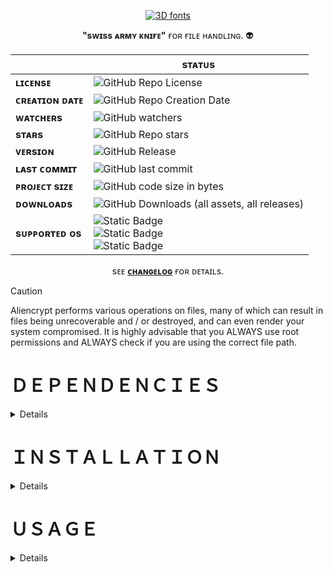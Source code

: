 <div id="header" align="center">

  [![3D fonts](https://see.fontimg.com/api/renderfont4/rg737/eyJyIjoiZnMiLCJoIjo2OCwidyI6MjAwMCwiZnMiOjM0LCJmZ2MiOiIjNkNGRjBFIiwiYmdjIjoiI0ZGRkZGRiIsInQiOjF9/QWxpZW5jcnlwdA/perdite-hollow-regular.png)](https://www.fontspace.com/category/3d)

  **"sᴡɪss ᴀʀᴍʏ ᴋɴɪғᴇ"** ғᴏʀ ғɪʟᴇ ʜᴀɴᴅʟɪɴɢ. :alien:

  | | sᴛᴀᴛᴜs
  -|-
  **ʟɪᴄᴇɴsᴇ** | ![GitHub Repo License](https://img.shields.io/github/license/bombenheimer/aliencrypt?style=flat&logo=github)
  **ᴄʀᴇᴀᴛɪᴏɴ ᴅᴀᴛᴇ** | ![GitHub Repo Creation Date](https://img.shields.io/github/created-at/bombenheimer/aliencrypt?style=flat&logo=github)
  **ᴡᴀᴛᴄʜᴇʀs** | ![GitHub watchers](https://img.shields.io/github/watchers/bombenheimer/aliencrypt?style=flat&logo=github)
  **sᴛᴀʀs** | ![GitHub Repo stars](https://img.shields.io/github/stars/bombenheimer/aliencrypt?style=flat&logo=github)
  **ᴠᴇʀsɪᴏɴ** | ![GitHub Release](https://img.shields.io/github/v/release/bombenheimer/aliencrypt?style=flat&logo=github&color=5D3FD3)
  **ʟᴀsᴛ ᴄᴏᴍᴍɪᴛ** | ![GitHub last commit](https://img.shields.io/github/last-commit/bombenheimer/aliencrypt?style=flat&logo=github)
  **ᴘʀᴏᴊᴇᴄᴛ sɪᴢᴇ** | ![GitHub code size in bytes](https://img.shields.io/github/languages/code-size/bombenheimer/aliencrypt?style=flat&logo=github&color=orange)
  **ᴅᴏᴡɴʟᴏᴀᴅs** | ![GitHub Downloads (all assets, all releases)](https://img.shields.io/github/downloads/bombenheimer/aliencrypt/total?style=flat&logo=github)
  **sᴜᴘᴘᴏʀᴛᴇᴅ ᴏs** | ![Static Badge](https://img.shields.io/badge/Supported-green?style=flat&logo=linux&logoColor=white&label=GNU%20%2F%20Linux&color=0BDA51) </br> ![Static Badge](https://img.shields.io/badge/Supported-green?style=flat&logo=apple&logoColor=white&label=macOS&color=0BDA51) </br> ![Static Badge](https://img.shields.io/badge/Not%20Supported-red?style=flat&logo=windows&logoColor=white&label=Windows&color=FF3131)
  
  sᴇᴇ [**ᴄʜᴀɴɢᴇʟᴏɢ**](CHANGELOG.md) ғᴏʀ ᴅᴇᴛᴀɪʟs.

</div>

>[!CAUTION]
> Aliencrypt performs various operations on files, many of which can result in files being unrecoverable and / or destroyed, and can even render your system compromised. It is highly advisable that you ALWAYS use root permissions and ALWAYS check if you are using the correct file path.

# ＤＥＰＥＮＤＥＮＣＩＥＳ
<details>
  </br>

  **ʏᴏᴜ ᴄᴀɴ ɪɴsᴛᴀʟʟ ʟɪʙʀᴀʀɪᴇs ғʀᴏᴍ sᴏᴜʀᴄᴇ ᴏʀ ғʀᴏᴍ ʏᴏᴜʀ ᴅᴇᴅɪᴄᴀᴛᴇᴅ ᴘᴀᴄᴋᴀɢᴇ ᴍᴀɴᴀɢᴇʀ:**
  
  **ᴄ ᴠᴇʀsɪᴏɴ ᴅᴇᴘᴇɴᴅᴇɴᴄɪᴇs**
  - ɢᴄᴄ (ᴄ99 ᴀɴᴅ ᴜᴘ)
  - [ʟɪʙsᴏᴅɪᴜᴍ](https://github.com/jedisct1/libsodium/releases/tag/1.0.19-RELEASE)
  - [ʟɪʙᴇxɪғ](https://github.com/libexif/libexif/releases/tag/v0.6.24)

  **ᴘʏᴛʜᴏɴ ᴠᴇʀsɪᴏɴ ᴅᴇᴘᴇɴᴅᴇɴᴄɪᴇs**
  - [ᴘʏᴛʜᴏɴ 3+](https://www.python.org/)
  - ᴘɪᴘ
  - ᴄʀʏᴘᴛᴏɢʀᴀᴘʜʏ ʟɪʙʀᴀʀʏ (ɪɴsᴛᴀʟʟᴇᴅ ғʀᴏᴍ ᴘɪᴘ)
  
</details>

# ＩＮＳＴＡＬＬＡＴＩＯＮ
<details>
  </br>

  **ᴛᴏ ɪɴsᴛᴀʟʟ ᴀɴᴅ ʀᴜɴ ᴛʜᴇ ᴄ ᴠᴇʀsɪᴏɴ ᴏғ ᴛʜᴇ ᴘʀᴏɢʀᴀᴍ, ʀᴜɴ:**
  ```bash
  sudo make
  sudo make install
  sudo make clean
  ```

  **ᴛᴏ ᴜɴɪɴsᴛᴀʟʟ, ʀᴜɴ:**
  ```bash
  sudo make uninstall
  ```

  </br>
  
  **ᴛᴏ ɪɴsᴛᴀʟʟ ᴀɴᴅ ʀᴜɴ ᴛʜᴇ ᴘʏᴛʜᴏɴ ᴠᴇʀsɪᴏɴ ᴏғ ᴛʜᴇ ᴘʀᴏɢʀᴀᴍ, ʀᴜɴ:**
  ```bash
  pip3 install -r requirements.txt
  sudo python3 alien.py
  ```
</details>

# ＵＳＡＧＥ
<details>

</br>
<div id="header" align="center">

  ## Ｃ ＰＲＯＧＲＡＭ ＵＳＡＧＥ
  
  **ᴄᴏᴍᴍᴀɴᴅ ʟɪɴᴇ ᴀʀɢᴜᴍᴇɴᴛs**
  **ᴀʀɢᴜᴍᴇɴᴛ** | **ᴅᴇsᴄʀɪᴘᴛɪᴏɴ** | **ᴏᴘᴛɪᴏɴs**
  -|-|-
  **--encrypt** | ᴇɴᴄʀʏᴘᴛ ᴀ ғɪʟᴇ ᴏʀ ᴀʟʟ ғɪʟᴇs ɪɴ ᴀ ᴅɪʀᴇᴄᴛᴏʀʏ | ɴ / ᴀ
  **--decrypt** | ᴅᴇᴄʀʏᴘᴛ ᴀ ғɪʟᴇ ᴏʀ ᴀʟʟ ғɪʟᴇs ɪɴ ᴀ ᴅɪʀᴇᴄᴛᴏʀʏ | ɴ / ᴀ
  **--show-files** | sʜᴏᴡ ғɪʟᴇs ᴀɴᴅ ғɪʟᴇ ɪɴғᴏ ᴀʙᴏᴜᴛ ᴀ ғɪʟᴇ ᴏʀ ᴀʟʟ ғɪʟᴇs ɪɴ ᴀ ᴅɪʀᴇᴄᴛᴏʀʏ | ɴ / ᴀ
  **--show-file-types** | sʜᴏᴡ ᴛʜᴇ ᴛʏᴘᴇ ᴏғ ᴀ ғɪʟᴇ ᴏʀ ᴀʟʟ ғɪʟᴇs ɪɴ ᴀ ᴅɪʀᴇᴄᴛᴏʀʏ | ɴ / ᴀ
  **--remove-exif** | ʀᴇᴍᴏᴠᴇ ᴇxɪғ ᴍᴇᴛᴀᴅᴀᴛᴀ ғʀᴏᴍ ᴀ ғɪʟᴇ ᴏʀ ᴀʟʟ ғɪʟᴇs ɪɴ ᴀ ᴅɪʀᴇᴄᴛᴏʀʏ (ᴊᴘᴇɢ ɪᴍᴀɢᴇs ᴏɴʟʏ) | ɴ / ᴀ
  **--shred** | ᴏᴠᴇʀᴡʀɪᴛᴇ ᴀɴᴅ ᴀ ғɪʟᴇ ᴏʀ ᴀʟʟ ғɪʟᴇs ɪɴ ᴀ ᴅɪʀᴇᴄᴛᴏʀʏ | ɴ / ᴀ
  **--help** | sʜᴏᴡ ᴘʀᴏɢʀᴀᴍ ᴜsᴀɢᴇ ᴏᴘᴛɪᴏɴs | ɴ / ᴀ
  **--path=** | ᴘʀᴏᴠɪᴅᴇ ᴀ ғɪʟᴇ ᴘᴀᴛʜ ᴛᴏ ᴀ ᴅɪʀᴇᴄᴛᴏʀʏ ᴏʀ ғɪʟᴇ | ɴ / ᴀ
  **--logo** | sʜᴏᴡ ᴀʟɪᴇɴᴄʀʏᴘᴛ ʟᴏɢᴏ | N / A
  **--color=** | sʜᴏᴡ ᴘʀᴏɢʀᴀᴍ sᴛᴅᴏᴜᴛ ɪɴ ᴀ ᴅɪғғᴇʀᴇɴᴛ ᴄᴏʟᴏʀ sᴄʜᴇᴍᴇ | 1, 2, 3, 4, 5, 6, 7
  **--key=** | ᴘʀᴏᴠɪᴅᴇ ᴀ ɢᴇɴᴇʀᴀᴛᴇᴅ ᴅᴇᴄʀʏᴘᴛɪᴏɴ ᴋᴇʏ | ɴ / ᴀ
  **--version** | sʜᴏᴡ ᴘʀᴏɢʀᴀᴍ ᴠᴇʀsɪᴏɴ | ɴ / ᴀ

  **ғᴏʀ ᴍᴏʀᴇ ɪɴғᴏʀᴍᴀᴛɪᴏɴ ᴏɴ ᴘʀᴏɢʀᴀᴍ ᴜsᴀɢᴇ, ʀᴇғᴇʀᴇɴᴄᴇ ᴛʜᴇ ᴍᴀɴᴘᴀɢᴇ:**
  <div id="header" align="left">
    
  ```bash
  man alien
  ```
  </div>
  
</br>

## ＰＹＴＨＯＮ ＰＲＯＧＲＡＭ ＵＳＡＧＥ
  
### ᴇɴᴄʀʏᴘᴛ ғɪʟᴇs (ᴏᴘᴛɪᴏɴ 0)
ᴡʜᴇɴ ᴛʜɪs ᴏᴘᴛɪᴏɴ ɪs ᴄʜᴏsᴇɴ, ɪᴛ ᴡɪʟʟ ᴇɴᴄʀʏᴘᴛ ᴀʟʟ ғɪʟᴇs ɪɴ ᴛʜᴇ ᴅɪʀᴇᴄᴛᴏʀʏ ʏᴏᴜ ʜᴀᴠᴇ ᴄʜᴏsᴇɴ ᴀɴᴅ ᴀsᴋ ɪғ ʏᴏᴜ ᴡᴏᴜʟᴅ ʟɪᴋᴇ ᴛᴏ ᴄʀᴇᴀᴛᴇ ᴀ ᴅᴇᴄʀʏᴘᴛɪᴏɴ ᴋᴇʏ ᴛᴏ ᴅᴇᴄʀʏᴘᴛ ᴛʜᴇ ғɪʟᴇs ᴀᴛ ᴀ ʟᴀᴛᴇʀ ᴛɪᴍᴇ

<img width="1280" alt="Option0-Demo" src="https://github.com/Bombenheimer/Aliencrypt/assets/145699702/cddb9414-f372-4c6b-8c1a-7b95ccfc2b41">


### sʜᴏᴡ ғɪʟᴇs (ᴏᴘᴛɪᴏɴ 1)
ᴡʜᴇɴ ᴛʜɪs ᴏᴘᴛɪᴏɴ ɪs ᴄʜᴏsᴇɴ, ɪᴛ ᴡɪʟʟ sʜᴏᴡ ᴀʟʟ ғɪʟᴇs ɪɴ ᴛʜᴇ ᴅɪʀᴇᴄᴛᴏʀʏ ʏᴏᴜ ʜᴀᴠᴇ ᴄʜᴏsᴇɴ ᴀs ᴡᴇʟʟ ᴀs ʜɪᴅᴅᴇɴ ᴏɴᴇs

<img width="1280" alt="Option1-Demo" src="https://github.com/Bombenheimer/Aliencrypt/assets/145699702/f64a4908-9333-433f-bfd6-c1d1f6a7ad78">


### ғɪʟᴇ ɪɴғᴏʀᴍᴀᴛɪᴏɴ (ᴏᴘᴛɪᴏɴ 2)
ᴡʜᴇɴ ᴛʜɪs ᴏᴘᴛɪᴏɴ ɪs ᴄʜᴏsᴇɴ, ɪᴛ ᴡɪʟʟ sʜᴏᴡ ʜᴏᴡ ᴍᴀɴʏ ᴏғ ᴇᴀᴄʜ ᴛʏᴘᴇ ᴏғ ғɪʟᴇ ɪs ɪɴsɪᴅᴇ ᴛʜᴇ ᴅɪʀᴇᴄᴛᴏʀʏ ʏᴏᴜ ʜᴀᴠᴇ ᴄʜᴏsᴇɴ

<img width="1280" alt="Option2-Demo" src="https://github.com/Bombenheimer/Aliencrypt/assets/145699702/26de83e8-1549-46b5-a590-4c4eaa63f427">


### ᴄʜᴀɴɢᴇ ᴄᴏʟᴏʀs (ᴏᴘᴛɪᴏɴ 3)
ᴡʜᴇɴ ᴛʜɪs ᴏᴘᴛɪᴏɴ ɪs ᴄʜᴏsᴇɴ, ɪᴛ ᴡɪʟʟ ᴀsᴋ ʏᴏᴜ ᴡʜᴀᴛ ᴄᴏʟᴏʀ sᴄʜᴇᴍᴇ ʏᴏᴜ ᴡᴏᴜʟᴅ ʟɪᴋᴇ ᴛᴏ ᴘɪᴄᴋ ᴀɴᴅ ɪᴛ ᴡɪʟʟ ʀᴇsᴛᴀʀᴛ ᴛʜᴇ ᴘʀᴏɢʀᴀᴍ ᴛᴏ ɪᴛ ᴄʜᴀɴɢᴇ ᴛᴏ ᴛʜᴏsᴇ ᴄᴏʟᴏʀs

<img width="1280" alt="Option3-Demo" src="https://github.com/Bombenheimer/Aliencrypt/assets/145699702/925f5f05-6d97-4be8-9a53-90e2296c96d8">

</div>
</details>
